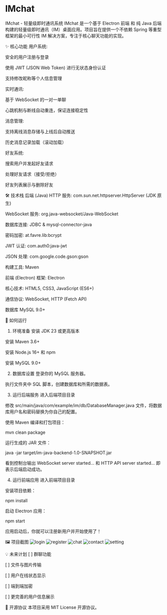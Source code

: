 # IMchat
IMchat - 轻量级即时通讯系统
IMchat 是一个基于 Electron 前端 和 纯 Java 后端 构建的轻量级即时通讯（IM）桌面应用。项目旨在提供一个不依赖 Spring 等重型框架的最小可行性 IM 解决方案，专注于核心聊天功能的实现。

✨ 核心功能
用户系统:

安全的用户注册与登录

使用 JWT (JSON Web Token) 进行无状态身份认证

支持修改昵称等个人信息管理

实时通讯:

基于 WebSocket 的一对一单聊

心跳机制与断线自动重连，保证连接稳定性

消息管理:

支持离线消息存储与上线后自动推送

历史消息记录加载（滚动加载）

好友系统:

搜索用户并发起好友请求

处理好友请求（接受/拒绝）

好友列表展示与删除好友

🛠️ 技术栈
后端 (Java)
HTTP 服务: com.sun.net.httpserver.HttpServer (JDK 原生)

WebSocket 服务: org.java-websocket/Java-WebSocket

数据库连接: JDBC & mysql-connector-java

密码加密: at.favre.lib:bcrypt

JWT 认证: com.auth0:java-jwt

JSON 处理: com.google.code.gson:gson

构建工具: Maven

前端 (Electron)
框架: Electron

核心技术: HTML5, CSS3, JavaScript (ES6+)

通信协议: WebSocket, HTTP (Fetch API)

数据库
MySQL 9.0+

🚀 如何运行
1. 环境准备
安装 JDK 23 或更高版本

安装 Maven 3.6+

安装 Node.js 16+ 和 npm

安装 MySQL 9.0+

2. 数据库设置
登录你的 MySQL 服务器。

执行文件夹中 SQL 脚本，创建数据库和所需的数据表。


3. 运行后端服务
进入后端项目目录

修改 src/main/java/com/example/im/db/DatabaseManager.java 文件，将数据库用户名和密码替换为你自己的配置。

使用 Maven 编译和打包项目：

mvn clean package

运行生成的 JAR 文件：

java -jar target/im-java-backend-1.0-SNAPSHOT.jar

看到控制台输出 WebSocket server started... 和 HTTP API server started... 即表示后端启动成功。

4. 运行前端应用
进入前端项目目录

安装项目依赖：

npm install

启动 Electron 应用：

npm start

应用启动后，你就可以注册新用户并开始使用了！

🖼️ 项目截图
![login](./sotp/login.png)
![register](./sotp/register.png)
![chat](./sotp/chat.png)
![contact](./sotp/contact.png)
![setting](./sotp/setting.png)


💡 未来计划
[ ] 群聊功能

[ ] 文件与图片传输

[ ] 用户在线状态显示

[ ] 端到端加密

[ ] 更完善的用户信息展示

📄 开源协议
本项目采用 MIT License 开源协议。
